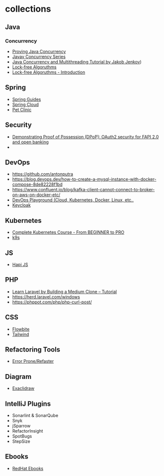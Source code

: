 # collections

## Java
### Concurrency
- [Proving Java Concurrency](https://github.com/oldratlee/fucking-java-concurrency)
- [Javav Concurrency Series](https://www.baeldung.com/java-concurrency)
- [Java Concurrency and Multithreading Tutorial by Jakob Jenkov](https://jenkov.com/tutorials/java-concurrency/index.html))
- [Lock-free Algoruthms](https://www.1024cores.net/home/lock-free-algorithms)
- [Lock-free Algoruthms - Introduction](https://news.ycombinator.com/item?id=35684232)

## Spring
- [Spring Guides](https://github.com/spring-guides)
- [Spring Cloud](https://github.com/spring-cloud)
- [Pet Clinic](https://spring-petclinic.github.io/)

## Security
- [Demonstrating Proof of Possession (DPoP): OAuth2 security for FAPI 2.0 and open banking](https://tyk.io/blog/demonstrating-proof-of-possession-dpop-oauth2-security-for-fapi-2-0-and-open-banking/)
- 

## DevOps
- https://github.com/antonputra
- https://blog.devops.dev/how-to-create-a-mysql-instance-with-docker-compose-8de82228f1bd
- https://www.confluent.io/blog/kafka-client-cannot-connect-to-broker-on-aws-on-docker-etc/
- [DevOps Playground (Cloud, Kubernetes, Docker, Linux, etc..](https://labs.iximiuz.com/)
- [Keycloak](https://www.keycloak.org/server/containers)

## Kubernetes
- [Complete Kubernetes Course - From BEGINNER to PRO](https://www.youtube.com/watch?v=2T86xAtR6Fo&t=189s&pp=0gcJCY0JAYcqIYzv)
- [k9s](https://k9scli.io/topics/commands/)

## JS
- [Hapi JS](https://hapi.dev/)

## PHP
- [Learn Laravel by Building a Medium Clone – Tutorial](https://www.youtube.com/watch?v=MG1kt_wiIz0)
- https://herd.laravel.com/windows
- https://phppot.com/php/php-curl-post/

## CSS
- [Flowbite](https://flowbite.com/)
- [Tailwind](https://tailwindcss.com/)

## Refactoring Tools
- [Error Prone/Refaster](https://errorprone.info/index)


## Diagram
- [Exaclidraw](https://excalidraw.com)

## IntelliJ Plugins
- Sonarlint & SonarQube
- Snyk
- jSparrow
- RefactorInsight
- SpotBugs
- StepSize

## Ebooks
- [RedHat Ebooks](https://developers.redhat.com/e-books/)
